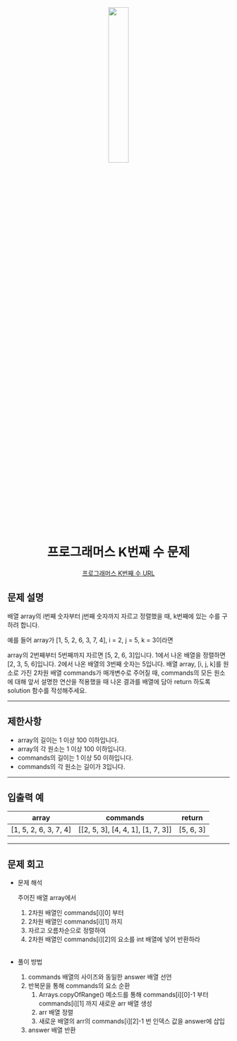 
<div align="center">

<img src="" width = "30%" height="30%">

# 프로그래머스 K번째 수 문제
[프로그래머스 K번째 수 URL](https://school.programmers.co.kr/learn/courses/30/lessons/42748)



</div>



## 문제 설명
배열 array의 i번째 숫자부터 j번째 숫자까지 자르고 정렬했을 때, k번째에 있는 수를 구하려 합니다.

예를 들어 array가 [1, 5, 2, 6, 3, 7, 4], i = 2, j = 5, k = 3이라면

array의 2번째부터 5번째까지 자르면 [5, 2, 6, 3]입니다.
1에서 나온 배열을 정렬하면 [2, 3, 5, 6]입니다.
2에서 나온 배열의 3번째 숫자는 5입니다.
배열 array, [i, j, k]를 원소로 가진 2차원 배열 commands가 매개변수로 주어질 때, commands의 모든 원소에 대해 앞서 설명한 연산을 적용했을 때 나온 결과를 배열에 담아 return 하도록 solution 함수를 작성해주세요.



---

## 제한사항
* array의 길이는 1 이상 100 이하입니다.
* array의 각 원소는 1 이상 100 이하입니다.
* commands의 길이는 1 이상 50 이하입니다.
* commands의 각 원소는 길이가 3입니다.
---
## 입출력 예

|array|commands|return|
|---|---|---|
|[1, 5, 2, 6, 3, 7, 4]|[[2, 5, 3], [4, 4, 1], [1, 7, 3]]|[5, 6, 3]|


---
## 문제 회고

* 문제 해석
    
    주어진 배열 array에서 
    1. 2차원 배열인 commands[i][0] 부터
    2. 2차원 배열인 commands[i][1] 까지
    3. 자르고 오름차순으로 정렬하여
    4. 2차원 배열인 commands[i][2]의 요소를 int 배열에 넣어 반환하라
    
    <br>
            
    
* 풀이 방법
    1. commands 배열의 사이즈와 동일한 answer 배열 선언
    2. 반복문을 통해 commands의 요소 순환
        1. Arrays.copyOfRange() 메소드를 통해 commands[i][0]-1 부터 commands[i][1] 까지 새로운 arr 배열 생성
        2. arr 배열 정렬
        3. 새로운 배열의 arr의 commands[i][2]-1 번 인덱스 값을 answer에 삽입
    3. answer 배열 반환

    
        
        
    


